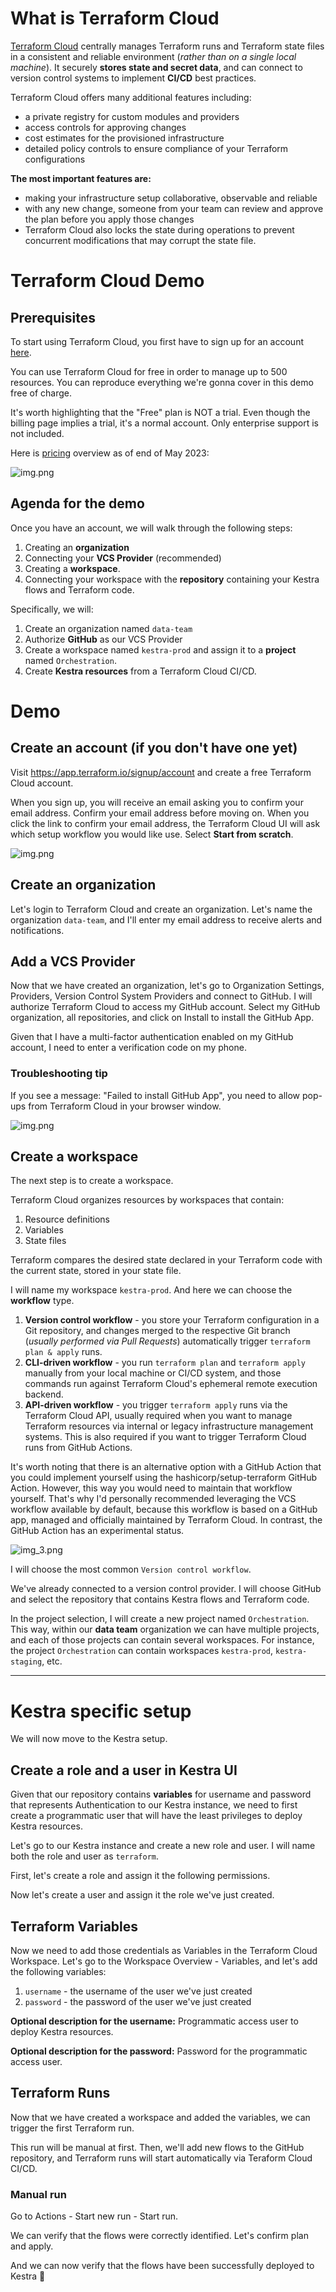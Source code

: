 
# What is Terraform Cloud

[Terraform Cloud](https://cloud.hashicorp.com/products/terraform) centrally manages Terraform runs and Terraform state files in a consistent and reliable environment (_rather than on a single local machine_). It securely **stores state and secret data**, and can connect to version control systems to implement **CI/CD** best practices.

Terraform Cloud offers many additional features including:

- a private registry for custom modules and providers
- access controls for approving changes
- cost estimates for the provisioned infrastructure
- detailed policy controls to ensure compliance of your Terraform configurations

**The most important features are:**

- making your infrastructure setup collaborative, observable and reliable
- with any new change, someone from your team can review and approve the plan before you apply those changes
- Terraform Cloud also locks the state during operations to prevent concurrent modifications that may corrupt the state file.


# Terraform Cloud Demo

## Prerequisites

To start using Terraform Cloud, you first have to sign up for an account [here](https://app.terraform.io/signup/account). 

You can use Terraform Cloud for free in order to manage up to 500 resources. You can reproduce everything we're gonna cover in this demo free of charge. 

It's worth highlighting that the "Free" plan is NOT a trial. Even though the billing page implies a trial, it's a normal account. Only enterprise support is not included. 

Here is [pricing](https://www.hashicorp.com/products/terraform/pricing) overview as of end of May 2023:

![img.png](images/img_4.png)


## Agenda for the demo

Once you have an account, we will walk through the following steps:

1. Creating an **organization** 
2. Connecting your **VCS Provider** (recommended) 
3. Creating a **workspace**. 
4. Connecting your workspace with the **repository** containing your Kestra flows and Terraform code.

Specifically, we will:

1. Create an organization named `data-team`
2. Authorize **GitHub** as our VCS Provider
3. Create a workspace named `kestra-prod` and assign it to a **project** named `Orchestration`.
4. Create **Kestra resources** from a Terraform Cloud CI/CD.


# Demo

## Create an account (if you don't have one yet)

Visit https://app.terraform.io/signup/account and create a free Terraform Cloud account.

When you sign up, you will receive an email asking you to confirm your email address. Confirm your email address before moving on. When you click the link to confirm your email address, the Terraform Cloud UI will ask which setup workflow you would like use. Select **Start from scratch**.

![img.png](images/img_5.png)



## Create an organization
Let's login to Terraform Cloud and create an organization. Let's name the organization `data-team`, and I'll enter my email address to receive alerts and notifications.

## Add a VCS Provider
Now that we have created an organization, let's go to Organization Settings, Providers, Version Control System Providers and connect to GitHub. I will authorize Terraform Cloud to access my GitHub account. Select my GitHub organization, all repositories, and click on Install to install the GitHub App. 

Given that I have a multi-factor authentication enabled on my GitHub account, I need to enter a verification code on my phone.


### Troubleshooting tip
If you see a message: "Failed to install GitHub App", you need to allow pop-ups from Terraform Cloud in your browser window. 

![img.png](images/img.png)


## Create a workspace
The next step is to create a workspace. 

Terraform Cloud organizes resources by workspaces that contain:
1. Resource definitions
2. Variables
3. State files

Terraform compares the desired state declared in your Terraform code with the current state, stored in your state file.


I will name my workspace `kestra-prod`. And here we can choose the **workflow** type. 


1. **Version control workflow** - you store your Terraform configuration in a Git repository, and changes merged to the respective Git branch (_usually performed via Pull Requests_) automatically trigger `terraform plan & apply` runs.
2. **CLI-driven workflow** - you run `terraform plan` and `terraform apply` manually from your local machine or CI/CD system, and those commands run against Terraform Cloud's ephemeral remote execution backend.
3. **API-driven workflow** - you trigger `terraform apply` runs via the Terraform Cloud API, usually required when you want to manage Terraform resources via internal or legacy infrastructure management systems. This is also required if you want to trigger Terraform Cloud runs from GitHub Actions.


It's worth noting that there is an alternative option with a GitHub Action that you could implement yourself using the hashicorp/setup-terraform GitHub Action. However, this way you would need to maintain that workflow yourself. That's why I'd personally recommended leveraging the VCS workflow available by default, because this workflow is based on a GitHub app, managed and officially maintained by Terraform Cloud. In contrast, the GitHub Action has an experimental status. 

![img_3.png](images/img_3.png)

I will choose the most common `Version control workflow`.

We've already connected to a version control provider. I will choose GitHub and select the repository that contains Kestra flows and Terraform code.

In the project selection, I will create a new project named `Orchestration`. This way, within our **data team** organization we can have multiple projects, and each of those projects can contain several workspaces. For instance, the project `Orchestration` can contain workspaces `kestra-prod`, `kestra-staging`, etc.

---

# Kestra specific setup

We will now move to the Kestra setup. 

## Create a role and a user in Kestra UI
Given that our repository contains **variables** for username and password that represents Authentication to our Kestra instance, we need to first create a programmatic user that will have the least privileges to deploy Kestra resources.

Let's go to our Kestra instance and create a new role and user. I will name both the role and user as `terraform`.

First, let's create a role and assign it the following permissions.

Now let's create a user and assign it the role we've just created. 

## Terraform Variables

Now we need to add those credentials as Variables in the Terraform Cloud Workspace. Let's go to the Workspace Overview - Variables, and let's add the following variables:

1. `username` - the username of the user we've just created
2. `password` - the password of the user we've just created

**Optional description for the username:** 
Programmatic access user to deploy Kestra resources.

**Optional description for the password:**
Password for the programmatic access user.


## Terraform Runs
Now that we have created a workspace and added the variables, we can trigger the first Terraform run. 

This run will be manual at first. Then, we'll add new flows to the GitHub repository, and Terraform runs will start automatically via Teraform Cloud CI/CD. 

### Manual run

Go to Actions - Start new run - Start run. 

We can verify that the flows were correctly identified. Let's confirm plan and apply.

And we can now verify that the flows have been successfully deployed to Kestra 🎉
